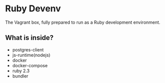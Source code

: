 # Ruby Devenv

The Vagrant box, fully prepared to run as a Ruby development environment.

## What is inside?

* postgres-client
* js-runtime(nodejs)
* docker
* docker-compose
* ruby 2.3
* bundler
